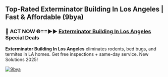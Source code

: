 ## Top-Rated Exterminator Building In Los Angeles | Fast & Affordable (9bya)

<h3>🐜 ACT NOW 🌐==►► <a href="https://tinyurl.com/2dysvsjj" rel="nofollow">Exterminator Building In Los Angeles Special Deals</a></h3>

**Exterminator Building In Los Angeles** eliminates rodents, bed bugs, and termites in LA homes. Get free inspections + same-day service. New Solutions 2025!

[![9bya](https://i.imgur.com/JCYaghj.jpeg)](https://tinyurl.com/2dysvsjj)
